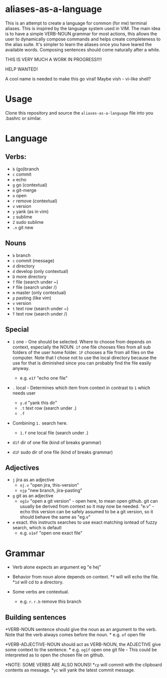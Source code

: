 # aliases-as-a-language


This is an attempt to create a language for common (for me) terminal aliases. This is inspired by the language system used in VIM. The main idea is to have a simple VERB-NOUN grammar for most actions, this allows the user to dynamically compose commands and helps create completeness to the alias suite. It's simpler to learn the aliases once you have leared the available words. Composing sentences should come naturally after a while.

THIS IS VERY MUCH A WORK IN PROGRESS!!!!

HELP WANTED!

A cool name is needed to make this go viral! Maybe vish - vi-like shell?

# Usage
Clone this repository and source the `aliases-as-a-language` file into you .bashrc or similar.


# Language
## Verbs:
* `b`     (go)branch
* `c`     commit
* `e`     echo
* `g`     go (contextual)
* `m`     git-merge
* `o`     open
* `r`     remove (contextual)
* `v`     version
* `y`     yank (as in vim)
* `z`     sublime
* `Z`     sudo sublime
* `.n`    git new

## Nouns
* `b` branch
* `c` commit (message)
* `d` directory
* `d` develop (only contextual)
* `D` more directory
* `f` file (search under ~)
* `F` file (search under /)
* `m` master (only contextual)
* `p` pasting (like vim)
* `v` version
* `t` text row (search under ~)
* `T` text row (search under /)

## Special
* `1` one - One should be selected. Where to choose from depends on context, especially the NOUN. `1f` one file chooses files from all sub folders of the user home folder. `1F` chooses a file from all files on the computer. Note that I chose not to use the local directory because the use for that is diminished since you can probably find the file easily anyway.
    * e.g. `e1f` "echo one file"

* `.` local - Determines which item from context in contrast to `1` which needs user 
    * `y.d` "yank this dir"
	* `.t` text row (search under .)
	* `.f` 

* Combining `1.` search here. 
	* `1.f` one local file (search under .) 

* `d1f`   dir of one file        (kind of breaks grammar)
* `d1F`   sudo dir of one file   (kind of breaks grammar)

## Adjectives
* `j`     jira as an adjective
    * `oj.v`     "open jira, this-version"
    * `njp`      "new branch, jira-pasting"
* `g`     git as an adjective
    * `og1v`        "open a git version" - open here, to mean open github. git can usually be derived from context so it may now be needed. "e.v" - echo this version can be safely assumed to be a git version, so it should behave the same as "eg.v"
* `e` 	exact. this instructs searches to use exact matching isntead of fuzzy search, which is defautl
	* e.g. `o1ef` "open one exact file"

# Grammar
* Verb alone expects an argument eg "e hej"

* Behavior from noun alone depends on context. 
    *`f` will will echo the file. 
    *`1d` will cd to a directory.

* Some verbs are contextual.
    * e.g. `r`. `r.b` remove this branch

## Building sentences
*VERB-NOUN sentence should give the noun as an argument to the verb. Note that the verb always comes before the noun.
    * e.g. `of` open file

*VERB-ADJECTIVE-NOUN should act as VERB-NOUN, the ADJECTIVE give some context to the sentence.
    * e.g. `og1f` open one git file - This could be interpreted as to open the chosen file on github.

*NOTE: SOME VERBS ARE ALSO NOUNS! 
    *`cp` will commit with the clipboard contents as message. 
    *`yc` will yank the latest commit message. 
